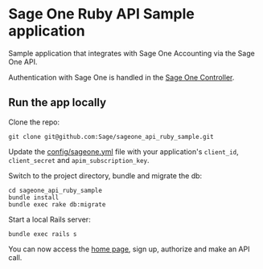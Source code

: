 # Sage One Ruby API Sample application

Sample application that integrates with Sage One Accounting via the Sage One API.

Authentication with Sage One is handled in the [Sage One Controller](app/controllers/sage_one_controller.rb).

## Run the app locally

Clone the repo:

`git clone git@github.com:Sage/sageone_api_ruby_sample.git`

Update the [config/sageone.yml](config/sageone.yml) file with your application's `client_id`, `client_secret` and
`apim_subscription_key`.

Switch to the project directory, bundle and migrate the db:

```
cd sageone_api_ruby_sample
bundle install
bundle exec rake db:migrate
```

Start a local Rails server:

```
bundle exec rails s
```

You can now access the [home page](http://localhost:3000/), sign up, authorize and make an API call.
